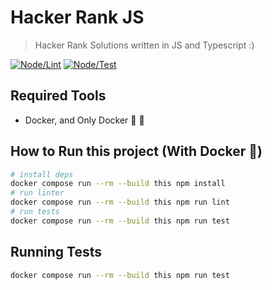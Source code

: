 # Hacker Rank JS
> Hacker Rank Solutions written in JS and Typescript :)

[![Node/Lint](https://github.com/gugacavalieri/hacker-rank-js/actions/workflows/nodejs-lint.yml/badge.svg)](https://github.com/gugacavalieri/hacker-rank-js/actions/workflows/nodejs-lint.yml)
[![Node/Test](https://github.com/gugacavalieri/hacker-rank-js/actions/workflows/nodejs-test.yml/badge.svg)](https://github.com/gugacavalieri/hacker-rank-js/actions/workflows/nodejs-test.yml)

## Required Tools

* Docker, and Only Docker 🙂 🐳

## How to Run this project (With Docker 🐳)
```bash
# install deps
docker compose run --rm --build this npm install
# run linter
docker compose run --rm --build this npm run lint
# run tests
docker compose run --rm --build this npm run test
```

## Running Tests
```bash
docker compose run --rm --build this npm run test
```
